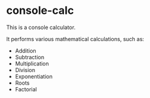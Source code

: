 console-calc
============

This is a console calculator.

It performs various mathematical calculations, such as:

* Addition
* Subtraction
* Multiplication
* Division
* Exponentiation
* Roots
* Factorial
